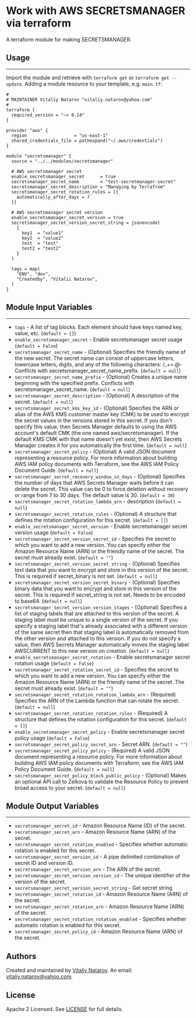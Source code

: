 # Work with AWS SECRETSMANAGER via terraform

A terraform module for making SECRETSMANAGER.


## Usage
----------------------
Import the module and retrieve with ```terraform get``` or ```terraform get --update```. Adding a module resource to your template, e.g. `main.tf`:

```
#
# MAINTAINER Vitaliy Natarov "vitaliy.natarov@yahoo.com"
#
terraform {
  required_version = "~> 0.14"
}

provider "aws" {
  region                  = "us-east-1"
  shared_credentials_file = pathexpand("~/.aws/credentials")
}

module "secretsmanager" {
  source = "../../modules/secretsmanager"

  # AWS secretsmanager secret
  enable_secretsmanager_secret      = true
  secretsmanager_secret_name        = "test-secretmanager-secret"
  secretsmanager_secret_description = "Managing by Terrafrom"
  secretsmanager_secret_rotation_rules = [{
    automatically_after_days = 7
  }]

  # AWS secretsmanager secret version
  enable_secretsmanager_secret_version = true
  secretsmanager_secret_version_secret_string = jsonencode(
    {
      key1  = "value1"
      key2  = "value2"
      test  = "test"
      test2 = "test2"
    }
  )

  tags = map(
    "ENV", "dev",
    "Createdby", "Vitalii Natarov",
  )
}
```

## Module Input Variables
----------------------
- `tags` - A list of tag blocks. Each element should have keys named key, value, etc. (`default = {}`)
- `enable_secretsmanager_secret` - Enable secretsmanager secret usage (`default = False`)
- `secretsmanager_secret_name` - (Optional) Specifies the friendly name of the new secret. The secret name can consist of uppercase letters, lowercase letters, digits, and any of the following characters: /_+=.@- Conflicts with secretsmanager_secret_name_prefix. (`default = null`)
- `secretsmanager_secret_name_prefix` - (Optional) Creates a unique name beginning with the specified prefix. Conflicts with secretsmanager_secret_name. (`default = null`)
- `secretsmanager_secret_description` - (Optional) A description of the secret. (`default = null`)
- `secretsmanager_secret_kms_key_id` - (Optional) Specifies the ARN or alias of the AWS KMS customer master key (CMK) to be used to encrypt the secret values in the versions stored in this secret. If you don't specify this value, then Secrets Manager defaults to using the AWS account's default CMK (the one named aws/secretsmanager). If the default KMS CMK with that name doesn't yet exist, then AWS Secrets Manager creates it for you automatically the first time. (`default = null`)
- `secretsmanager_secret_policy` - (Optional) A valid JSON document representing a resource policy. For more information about building AWS IAM policy documents with Terraform, see the AWS IAM Policy Document Guide. (`default = null`)
- `secretsmanager_secret_recovery_window_in_days` - (Optional) Specifies the number of days that AWS Secrets Manager waits before it can delete the secret. This value can be 0 to force deletion without recovery or range from 7 to 30 days. The default value is 30. (`default = 30`)
- `secretsmanager_secret_rotation_lambda_arn` - description (`default = null`)
- `secretsmanager_secret_rotation_rules` - (Optional) A structure that defines the rotation configuration for this secret. (`default = []`)
- `enable_secretsmanager_secret_version` - Enable secretsmanager secret version usage (`default = False`)
- `secretsmanager_secret_version_secret_id` - Specifies the secret to which you want to add a new version. You can specify either the Amazon Resource Name (ARN) or the friendly name of the secret. The secret must already exist. (`default = ""`)
- `secretsmanager_secret_version_secret_string` - (Optional) Specifies text data that you want to encrypt and store in this version of the secret. This is required if secret_binary is not set. (`default = null`)
- `secretsmanager_secret_version_secret_binary` - (Optional) Specifies binary data that you want to encrypt and store in this version of the secret. This is required if secret_string is not set. Needs to be encoded to base64. (`default = null`)
- `secretsmanager_secret_version_version_stages` - (Optional) Specifies a list of staging labels that are attached to this version of the secret. A staging label must be unique to a single version of the secret. If you specify a staging label that's already associated with a different version of the same secret then that staging label is automatically removed from the other version and attached to this version. If you do not specify a value, then AWS Secrets Manager automatically moves the staging label AWSCURRENT to this new version on creation. (`default = null`)
- `enable_secretsmanager_secret_rotation` - Enable secretsmanager secret rotation usage (`default = False`)
- `secretsmanager_secret_rotation_secret_id` - Specifies the secret to which you want to add a new version. You can specify either the Amazon Resource Name (ARN) or the friendly name of the secret. The secret must already exist. (`default = ""`)
- `secretsmanager_secret_rotation_rotation_lambda_arn` - (Required) Specifies the ARN of the Lambda function that can rotate the secret. (`default = null`)
- `secretsmanager_secret_rotation_rotation_rules` - (Required) A structure that defines the rotation configuration for this secret. (`default = []`)
- `enable_secretsmanager_secret_policy` - Enable secretsmanager secret policy usage (`default = False`)
- `secretsmanager_secret_policy_secret_arn` - Secret ARN. (`default = ""`)
- `secretsmanager_secret_policy_policy` - (Required) A valid JSON document representing a resource policy. For more information about building AWS IAM policy documents with Terraform, see the AWS IAM Policy Document Guide. (`default = null`)
- `secretsmanager_secret_policy_block_public_policy` - (Optional) Makes an optional API call to Zelkova to validate the Resource Policy to prevent broad access to your secret. (`default = null`)

## Module Output Variables
----------------------
- `secretsmanager_secret_id` - Amazon Resource Name (ID) of the secret.
- `secretsmanager_secret_arn` - Amazon Resource Name (ARN) of the secret.
- `secretsmanager_secret_rotation_enabled` - Specifies whether automatic rotation is enabled for this secret.
- `secretsmanager_secret_version_id` - A pipe delimited combination of secret ID and version ID.
- `secretsmanager_secret_version_arn` - The ARN of the secret.
- `secretsmanager_secret_version_version_id` - The unique identifier of the version of the secret.
- `secretsmanager_secret_version_secret_string` - Get secret string
- `secretsmanager_secret_rotation_id` - Amazon Resource Name (ARN) of the secret.
- `secretsmanager_secret_rotation_arn` - Amazon Resource Name (ARN) of the secret.
- `secretsmanager_secret_rotation_rotation_enabled` - Specifies whether automatic rotation is enabled for this secret.
- `secretsmanager_secret_policy_id` - Amazon Resource Name (ARN) of the secret.


## Authors

Created and maintained by [Vitaliy Natarov](https://github.com/SebastianUA). An email: [vitaliy.natarov@yahoo.com](vitaliy.natarov@yahoo.com).

## License

Apache 2 Licensed. See [LICENSE](https://github.com/SebastianUA/terraform/blob/master/LICENSE) for full details.
